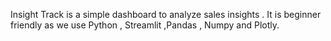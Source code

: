 Insight Track is a simple dashboard to analyze sales insights .
It is beginner friendly as we use Python , Streamlit ,Pandas , Numpy and Plotly.
